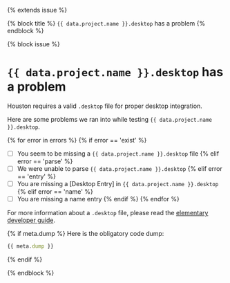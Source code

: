{% extends issue %}

{% block title %}
`{{ data.project.name }}.desktop` has a problem
{% endblock %}

{% block issue %}
# `{{ data.project.name }}.desktop` has a problem

Houston requires a valid `.desktop` file for proper desktop integration.

Here are some problems we ran into while testing `{{ data.project.name }}.desktop`.

{% for error in errors %}
{% if error == 'exist' %}
- [ ] You seem to be missing a `{{ data.project.name }}.desktop` file
{% elif error == 'parse' %}
- [ ] We were unable to parse `{{ data.project.name }}.desktop`
{% elif error == 'entry' %}
- [ ] You are missing a [Desktop Entry] in `{{ data.project.name }}.desktop`
{% elif error == 'name' %}
- [ ] You are missing a name entry
{% endif %}
{% endfor %}

For more information about a `.desktop` file, please read the [elementary developer guide](https://elementary.io/docs/code/getting-started#the-desktop-file).

{% if meta.dump %}
Here is the obligatory code dump:
```javascript
{{ meta.dump }}
```
{% endif %}

{% endblock %}

